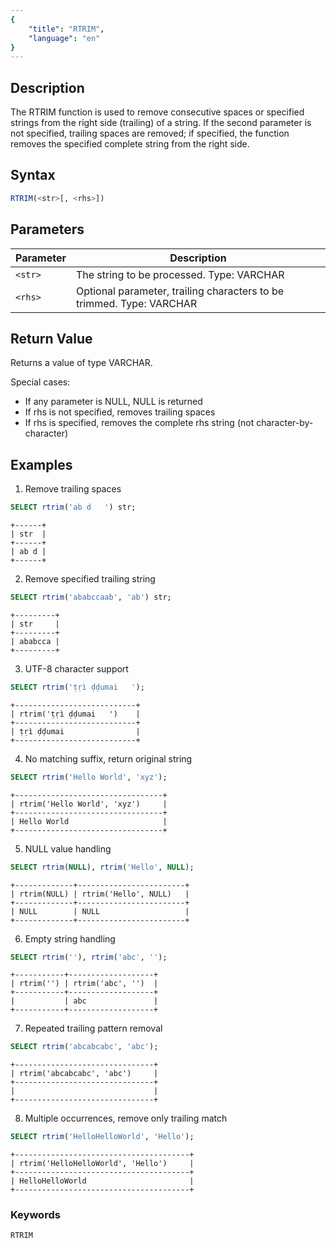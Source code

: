 ```yaml
---
{
    "title": "RTRIM",
    "language": "en"
}
---
```



## Description

The RTRIM function is used to remove consecutive spaces or specified strings from the right side (trailing) of a string. If the second parameter is not specified, trailing spaces are removed; if specified, the function removes the specified complete string from the right side.

## Syntax

```sql
RTRIM(<str>[, <rhs>])
```

## Parameters

| Parameter | Description |
| --------- | ----------- |
| `<str>` | The string to be processed. Type: VARCHAR |
| `<rhs>` | Optional parameter, trailing characters to be trimmed. Type: VARCHAR |

## Return Value

Returns a value of type VARCHAR.

Special cases:
- If any parameter is NULL, NULL is returned
- If rhs is not specified, removes trailing spaces
- If rhs is specified, removes the complete rhs string (not character-by-character)

## Examples

1. Remove trailing spaces
```sql
SELECT rtrim('ab d   ') str;
```
```text
+------+
| str  |
+------+
| ab d |
+------+
```

2. Remove specified trailing string
```sql
SELECT rtrim('ababccaab', 'ab') str;
```
```text
+---------+
| str     |
+---------+
| ababcca |
+---------+
```

3. UTF-8 character support
```sql
SELECT rtrim('ṭṛì ḍḍumai   ');
```
```text
+---------------------------+
| rtrim('ṭṛì ḍḍumai   ')    |
+---------------------------+
| ṭṛì ḍḍumai                |
+---------------------------+
```

4. No matching suffix, return original string
```sql
SELECT rtrim('Hello World', 'xyz');
```
```text
+---------------------------------+
| rtrim('Hello World', 'xyz')     |
+---------------------------------+
| Hello World                     |
+---------------------------------+
```

5. NULL value handling
```sql
SELECT rtrim(NULL), rtrim('Hello', NULL);
```
```text
+-------------+------------------------+
| rtrim(NULL) | rtrim('Hello', NULL)   |
+-------------+------------------------+
| NULL        | NULL                   |
+-------------+------------------------+
```

6. Empty string handling
```sql
SELECT rtrim(''), rtrim('abc', '');
```
```text
+-----------+-------------------+
| rtrim('') | rtrim('abc', '')  |
+-----------+-------------------+
|           | abc               |
+-----------+-------------------+
```

7. Repeated trailing pattern removal
```sql
SELECT rtrim('abcabcabc', 'abc');
```
```text
+-------------------------------+
| rtrim('abcabcabc', 'abc')     |
+-------------------------------+
|                               |
+-------------------------------+
```

8. Multiple occurrences, remove only trailing match
```sql
SELECT rtrim('HelloHelloWorld', 'Hello');
```
```text
+---------------------------------------+
| rtrim('HelloHelloWorld', 'Hello')     |
+---------------------------------------+
| HelloHelloWorld                       |
+---------------------------------------+
```

### Keywords

    RTRIM
